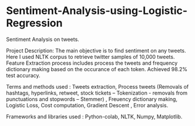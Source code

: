 # Sentiment-Analysis-using-Logistic-Regression
Sentiment Analysis on tweets.

Project Description: The main objective is to find sentiment on any tweets.
Here I used NLTK corpus to retrieve twitter samples of 10,000 tweets. Feature
Extraction process includes process the tweets and frequency dictionary
making based on the occurance of each token. Achieved 98.2% test accuracy.

Terms and methods used : Tweets extraction, Process tweets (Removals of
hashtags, hyperlinks, retweet, stock tickets – Tokenization - removals from
punctuations and stopwords – Stemmer) , Freuency dictionary making, Logistic
Loss, Cost computation, Gradient Descent , Error analysis.

Frameworks and libraries used : Python-colab, NLTK, Numpy, Matplotlib.
